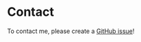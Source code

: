 # Contact 

To contact me, please create a [GitHub issue](https://github.com/nasw1h/Kerala-IoT-Challenge/issues/new)!
